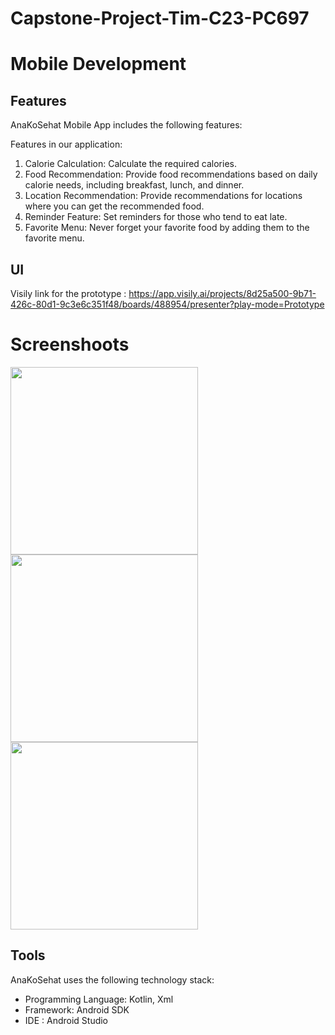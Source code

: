 # Capstone-Project-Tim-C23-PC697

# Mobile Development

## Features
AnaKoSehat Mobile App includes the following features:

Features in our application:
1. Calorie Calculation: Calculate the required calories.
2. Food Recommendation: Provide food recommendations based on daily calorie needs, including breakfast, lunch, and dinner.
3. Location Recommendation: Provide recommendations for locations where you can get the recommended food.
4. Reminder Feature: Set reminders for those who tend to eat late.
5. Favorite Menu: Never forget your favorite food by adding them to the favorite menu.

## UI
Visily link for the prototype :
	https://app.visily.ai/projects/8d25a500-9b71-426c-80d1-9c3e6c351f48/boards/488954/presenter?play-mode=Prototype
  
 # Screenshoots
<img src="https://github.com/ekopebriansilalahi/Capstone-Project-Tim-C23-PC697/assets/86305950/567018e7-ebe7-4203-8d7e-fc5a772281be" width="300">
<img src="https://github.com/ekopebriansilalahi/Capstone-Project-Tim-C23-PC697/assets/86305950/fc01e1a4-7d61-48d2-8bdb-078e971cf027" width="300">
<img src="https://github.com/ekopebriansilalahi/Capstone-Project-Tim-C23-PC697/assets/86305950/3a1603a1-58ba-47f7-912e-524e11691ac9" width="300">

## Tools
AnaKoSehat uses the following technology stack:

- Programming Language: Kotlin, Xml
- Framework: Android SDK
- IDE : Android Studio
